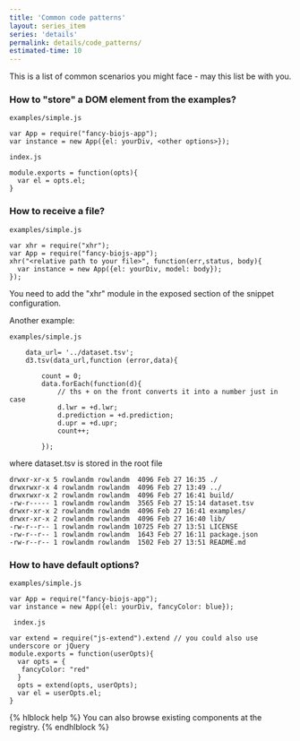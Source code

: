 ```yaml
---
title: 'Common code patterns'
layout: series_item
series: 'details'
permalink: details/code_patterns/
estimated-time: 10
---
```


This is a list of common scenarios you might face - may this list be with you.

### How to "store" a DOM element from the examples?

`examples/simple.js`

~~~
var App = require("fancy-biojs-app");
var instance = new App({el: yourDiv, <other options>});
~~~

`index.js`

~~~
module.exports = function(opts){
  var el = opts.el;
}
~~~

### How to receive a file?

`examples/simple.js`

~~~
var xhr = require("xhr");
var App = require("fancy-biojs-app");
xhr("<relative path to your file>", function(err,status, body){
  var instance = new App({el: yourDiv, model: body});
});
~~~

You need to add the "xhr" module in the exposed section of the snippet configuration.

Another example:

`examples/simple.js`

~~~
    data_url= '../dataset.tsv';
    d3.tsv(data_url,function (error,data){

        count = 0;
        data.forEach(function(d){
            // ths + on the front converts it into a number just in case
            d.lwr = +d.lwr;
            d.prediction = +d.prediction;
            d.upr = +d.upr;
            count++;

        });
~~~

where dataset.tsv is stored in the root file

~~~
drwxr-xr-x 5 rowlandm rowlandm  4096 Feb 27 16:35 ./
drwxrwxr-x 4 rowlandm rowlandm  4096 Feb 27 13:49 ../
drwxrwxr-x 2 rowlandm rowlandm  4096 Feb 27 16:41 build/
-rw-r----- 1 rowlandm rowlandm  3565 Feb 27 15:14 dataset.tsv
drwxr-xr-x 2 rowlandm rowlandm  4096 Feb 27 16:41 examples/
drwxr-xr-x 2 rowlandm rowlandm  4096 Feb 27 16:40 lib/
-rw-r--r-- 1 rowlandm rowlandm 10725 Feb 27 13:51 LICENSE
-rw-r--r-- 1 rowlandm rowlandm  1643 Feb 27 16:11 package.json
-rw-r--r-- 1 rowlandm rowlandm  1502 Feb 27 13:51 README.md
~~~


### How to have default options?

`examples/simple.js`

~~~
var App = require("fancy-biojs-app");
var instance = new App({el: yourDiv, fancyColor: blue});
~~~

` index.js`

~~~
var extend = require("js-extend").extend // you could also use underscore or jQuery
module.exports = function(userOpts){
  var opts = {
   fancyColor: "red"
  }
  opts = extend(opts, userOpts);
  var el = userOpts.el;
}
~~~

{% hlblock help %}
You can also browse existing components at the registry.
{% endhlblock %}
